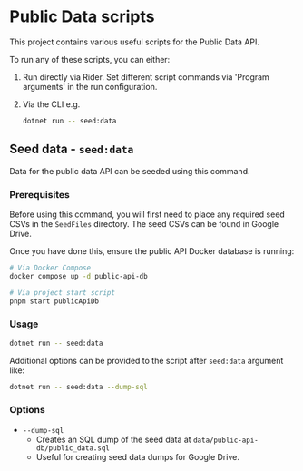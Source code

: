 # Public Data scripts

This project contains various useful scripts for the Public Data API.

To run any of these scripts, you can either:

1. Run directly via Rider. Set different script commands via 'Program arguments' in the run configuration.
2. Via the CLI e.g.

   ```bash
   dotnet run -- seed:data
   ```

## Seed data - `seed:data`

Data for the public data API can be seeded using this command.

### Prerequisites

Before using this command, you will first need to place any required seed CSVs in the `SeedFiles` 
directory. The seed CSVs can be found in Google Drive.

Once you have done this, ensure the public API Docker database is running:

```bash
# Via Docker Compose
docker compose up -d public-api-db

# Via project start script
pnpm start publicApiDb
```

### Usage

```bash
dotnet run -- seed:data
```

Additional options can be provided to the script after `seed:data` argument like:

```bash
dotnet run -- seed:data --dump-sql
```

### Options

- `--dump-sql` 
  - Creates an SQL dump of the seed data at `data/public-api-db/public_data.sql`
  - Useful for creating seed data dumps for Google Drive.
